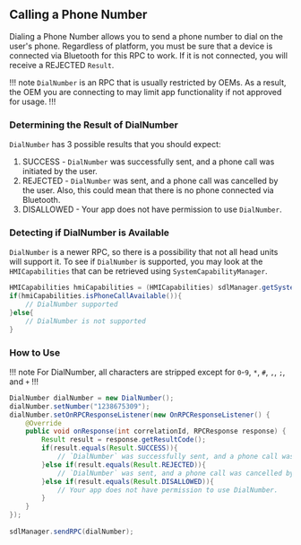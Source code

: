 ## Calling a Phone Number
Dialing a Phone Number allows you to send a phone number to dial on the user's phone. Regardless of platform, you must be sure that a device is connected via Bluetooth for this RPC to work. If it is not connected, you will receive a REJECTED `Result`.

!!! note
`DialNumber` is an RPC that is usually restricted by OEMs. As a result, the OEM you are connecting to may limit app functionality if not approved for usage.
!!!

### Determining the Result of DialNumber
`DialNumber` has 3 possible results that you should expect:

1. SUCCESS - `DialNumber` was successfully sent, and a phone call was initiated by the user.
2. REJECTED - `DialNumber` was sent, and a phone call was cancelled by the user. Also, this could mean that there is no phone connected via Bluetooth.
3. DISALLOWED - Your app does not have permission to use `DialNumber`.

### Detecting if DialNumber is Available
`DialNumber` is a newer RPC, so there is a possibility that not all head units will support it. To see if `DialNumber` is supported, you may look at the `HMICapabilities` that can be retrieved using `SystemCapabilityManager`.

```java
HMICapabilities hmiCapabilities = (HMICapabilities) sdlManager.getSystemCapabilityManager().getCapability(SystemCapabilityType.HMI);
if(hmiCapabilities.isPhoneCallAvailable()){
    // DialNumber supported
}else{
    // DialNumber is not supported
}
```

### How to Use
!!! note
For DialNumber, all characters are stripped except for `0`-`9`, `*`, `#`, `,`, `;`, and `+`
!!!

```java
DialNumber dialNumber = new DialNumber();
dialNumber.setNumber("1238675309");
dialNumber.setOnRPCResponseListener(new OnRPCResponseListener() {
    @Override
    public void onResponse(int correlationId, RPCResponse response) {
        Result result = response.getResultCode();
        if(result.equals(Result.SUCCESS)){
            // `DialNumber` was successfully sent, and a phone call was initiated by the user.
        }else if(result.equals(Result.REJECTED)){
            // `DialNumber` was sent, and a phone call was cancelled by the user. Also, this could mean that there is no phone connected via Bluetooth.
        }else if(result.equals(Result.DISALLOWED)){
            // Your app does not have permission to use DialNumber.
        }
    }
});
    
sdlManager.sendRPC(dialNumber);
```
